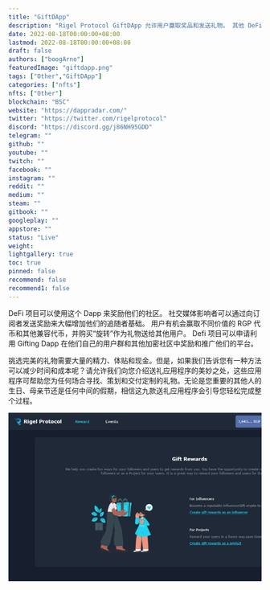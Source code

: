 ```yaml
---
title: "GiftDApp"
description: "Rigel Protocol GiftDApp 允许用户赢取奖品和发送礼物。 其他 DeFi 项目和社交媒体影响者可以奖励他们的社区。"
date: 2022-08-18T00:00:00+08:00
lastmod: 2022-08-18T00:00:00+08:00
draft: false
authors: ["boogArno"]
featuredImage: "giftdapp.png"
tags: ["Other","GiftDApp"]
categories: ["nfts"]
nfts: ["Other"]
blockchain: "BSC"
website: "https://dappradar.com/"
twitter: "https://twitter.com/rigelprotocol"
discord: "https://discord.gg/j86NH95GDD"
telegram: ""
github: ""
youtube: ""
twitch: ""
facebook: ""
instagram: ""
reddit: ""
medium: ""
steam: ""
gitbook: ""
googleplay: ""
appstore: ""
status: "Live"
weight: 
lightgallery: true
toc: true
pinned: false
recommend: false
recommend1: false
---
```

DeFi 项目可以使用这个 Dapp 来奖励他们的社区。 社交媒体影响者可以通过向订阅者发送奖励来大幅增加他们的追随者基础。
用户有机会赢取不同价值的 RGP 代币和其他兼容代币，并购买“旋转”作为礼物送给其他用户。
Defi 项目可以申请利用 Gifting Dapp 在他们自己的用户群和其他加密社区中奖励和推广他们的平台。

挑选完美的礼物需要大量的精力、体贴和现金。但是，如果我们告诉您有一种方法可以减少时间和成本呢？请允许我们向您介绍送礼应用程序的美妙之处，这些应用程序可帮助您为任何场合寻找、策划和交付定制的礼物。无论是您重要的其他人的生日、母亲节还是任何中间的假期，相信这九款送礼应用程序会引导您轻松完成整个过程。

![giftdapp-dapp-social-bsc-image1_ca6852cead6f2b0e2f269afb3e6eea28](giftdapp-dapp-social-bsc-image1_ca6852cead6f2b0e2f269afb3e6eea28.png)